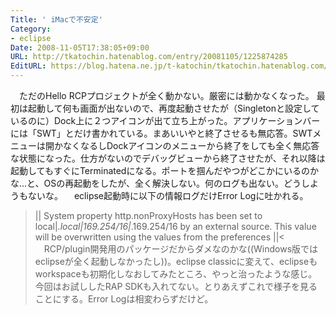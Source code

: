 ```yaml
---
Title: ' iMacで不安定'
Category:
- eclipse
Date: 2008-11-05T17:38:05+09:00
URL: http://tkatochin.hatenablog.com/entry/20081105/1225874285
EditURL: https://blog.hatena.ne.jp/t-katochin/tkatochin.hatenablog.com/atom/entry/6653586347154754474
---
```


　ただのHello RCPプロジェクトが全く動かない。厳密には動かなくなった。
最初は起動して何も画面が出ないので、再度起動させたが（Singletonと設定しているのに）Dock上に２つアイコンが出て立ち上がった。アプリケーションバーには「SWT」とだけ書かれている。まあいいやと終了させるも無応答。SWTメニューは開かなくなるしDockアイコンのメニューから終了をしても全く無応答な状態になった。仕方がないのでデバッグビューから終了させたが、それ以降は起動してもすぐにTerminatedになる。ポートを掴んだやつがどこかにいるのかな…と、OSの再起動をしたが、全く解決しない。何のログも出ない。どうしようもないな。
　eclipse起動時に以下の情報ログだけError Logに吐かれる。
>||
System property http.nonProxyHosts has been set to local|*.local|169.254/16|*.169.254/16 by an external source. This value will be overwritten using the values from the preferences
||<
　RCP/plugin開発用のパッケージだからダメなのかな((Windows版ではeclipseが全く起動しなかったし))。eclipse classicに変えて、eclipseもworkspaceも初期化しなおしてみたところ、やっと治ったような感じ。今回はお試ししたRAP SDKも入れてない。とりあえずこれで様子を見ることにする。Error Logは相変わらずだけど。
　
